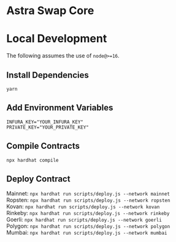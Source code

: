# Astra Swap Core


# Local Development

The following assumes the use of `node@>=16`.

## Install Dependencies

`yarn`

## Add Environment Variables

`INFURA_KEY="YOUR_INFURA_KEY"`\
`PRIVATE_KEY="YOUR_PRIVATE_KEY"`

## Compile Contracts

`npx hardhat compile`

## Deploy Contract

Mainnet:  `npx hardhat run scripts/deploy.js --network mainnet`\
Ropsten:  `npx hardhat run scripts/deploy.js --network ropsten`\
Kovan:    `npx hardhat run scripts/deploy.js --network kovan`\
Rinkeby:  `npx hardhat run scripts/deploy.js --network rinkeby`\
Goerli:   `npx hardhat run scripts/deploy.js --network goerli`\
Polygon:  `npx hardhat run scripts/deploy.js --network polygon`\
Mumbai:   `npx hardhat run scripts/deploy.js --network mumbai`